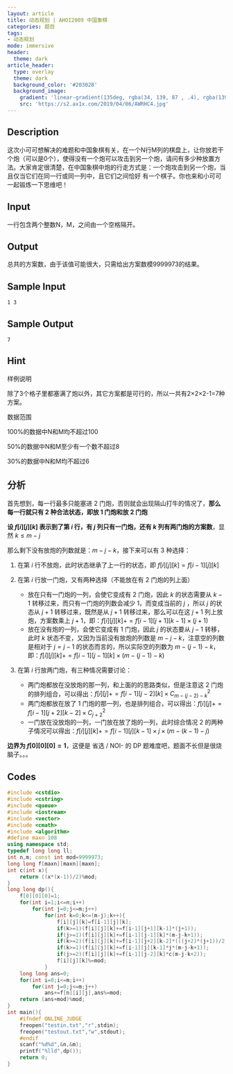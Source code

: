 ```yaml
---
layout: article
title: 动态规划 | AHOI2009 中国象棋 
categories: 题目
tags: 
- 动态规划
mode: immersive
header:
  theme: dark
article_header:
  type: overlay
  theme: dark
  background_color: '#203028'
  background_image:
    gradient: 'linear-gradient(135deg, rgba(34, 139, 87 , .4), rgba(139, 34, 139, .4))'
    src: 'https://s2.ax1x.com/2019/04/06/AWRHC4.jpg'
---
```

<!--more-->
## Description

这次小可可想解决的难题和中国象棋有关，在一个N行M列的棋盘上，让你放若干个炮（可以是0个），使得没有一个炮可以攻击到另一个炮，请问有多少种放置方法。大家肯定很清楚，在中国象棋中炮的行走方式是：一个炮攻击到另一个炮，当且仅当它们在同一行或同一列中，且它们之间恰好
有一个棋子。你也来和小可可一起锻炼一下思维吧！

## Input

一行包含两个整数N，M，之间由一个空格隔开。

## Output

总共的方案数，由于该值可能很大，只需给出方案数模9999973的结果。

## Sample Input

```text
1 3
```

## Sample Output

```
7
```

## Hint

样例说明

除了3个格子里都塞满了炮以外，其它方案都是可行的，所以一共有2×2×2-1=7种方案。

数据范围

100%的数据中N和M均不超过100

50%的数据中N和M至少有一个数不超过8

30%的数据中N和M均不超过6

## 分析

首先想到，每一行最多只能塞进 2 门炮，否则就会出现隔山打牛的情况了，**那么每一行就只有 2 种合法状态，即放 1 门炮和放 2 门炮**

**设 $f[i][j][k]$ 表示到了第 $i$ 行，有 $j$ 列只有一门炮，还有 $k$ 列有两门炮的方案数**，显然 $k\leq m-j$

那么剩下没有放炮的列数就是：$m-j-k$，接下来可以有 3 种选择：

1. 在第 $i$ 行不放炮，此时状态继承了上一行的状态，即 $f[i][j][k]=f[i-1][j][k]$

2. 在第 $i$ 行放一门炮，又有两种选择（不能放在有 2 门炮的列上面）
   - 放在只有一门炮的一列，会使它变成有 2 门炮，因此 $k$ 的状态需要从 $k-1$ 转移过来，而只有一门炮的列数会减少 1，而变成当前的 $j$ ，所以 $j$ 的状态从 $j+1$ 转移过来，既然是从 $j+1$ 转移过来，那么可以在这 $j+1$ 列上放炮，方案数乘上 $j+1$，即：$f[i][j][k]+=f[i-1][j+1][k-1]\times (j+1)$
   - 放在没有炮的一列，会使它变成有 1 门炮，因此 $j$ 的状态要从 $j-1$ 转移，此时 $k$ 状态不变，又因为当前没有放炮的列数是 $m-j-k$，注意空的列数是相对于 $j=j-1$ 的状态而言的，所以实际空的列数为 $m-(j-1)-k$，即：$f[i][j][k]+=f[i-1][j-1][k]\times (m-(j-1)-k)$

3. 在第 $i$ 行放两门炮，有三种情况需要讨论：
   - 两门炮都放在没放炮的那一列，和上面的的思路类似，但是注意这 2 门炮的排列组合，可以得出：$f[i][j]+=f[i-1][j-2][k]\times C^2_{m-(j-2)-k}$
   - 两门炮都放在放了 1 门炮的那一列，也是排列组合，可以得出：$f[i][j]+=f[i-1][j+2][k-2]\times C^2_{j+2}$
   - 一门放在没放炮的一列，一门放在放了炮的一列，此时综合情况 2 的两种子情况可以得出：$f[i][j][k]+=f[i-1][j][k-1]\times j \times (m-(k-1)-j)$

**边界为 $f[0][0][0]=1$**，这便是 省选 / NOI- 的 DP 题难度吧，题面不长但是很烧脑子。。。

## Codes

```cpp
#include <cstdio>
#include <cstring>
#include <queue>
#include <iostream>
#include <vector>
#include <cmath>
#include <algorithm>
#define maxn 108
using namespace std;
typedef long long ll;
int n,m; const int mod=9999973;
long long f[maxn][maxn][maxn];
int c(int x){
	return ((x*(x-1))/2)%mod;
}
long long dp(){
	f[0][0][0]=1;
	for(int i=1;i<=n;i++)	
		for(int j=0;j<=m;j++)
			for(int k=0;k<=(m-j);k++){
				f[i][j][k]=f[i-1][j][k];
                if(k>=1)(f[i][j][k]+=f[i-1][j+1][k-1]*(j+1));
                if(j>=1)(f[i][j][k]+=f[i-1][j-1][k]*(m-j-k+1));
                if(k>=2)(f[i][j][k]+=f[i-1][j+2][k-2]*(((j+2)*(j+1))/2));
                if(k>=1)(f[i][j][k]+=f[i-1][j][k-1]*j*(m-j-k+1));
                if(j>=2)(f[i][j][k]+=f[i-1][j-2][k]*c(m-j-k+2));
                f[i][j][k]%=mod;
			}
	long long ans=0;
	for(int i=0;i<=m;i++)
		for(int j=0;j<=m;j++)
			ans+=f[n][i][j],ans%=mod;
	return (ans+mod)%mod;
}
int main(){
	#ifndef ONLINE_JUDGE
	freopen("testin.txt","r",stdin);
	freopen("testout.txt","w",stdout);
	#endif
	scanf("%d%d",&n,&m);
	printf("%lld",dp());
	return 0;
}
```


